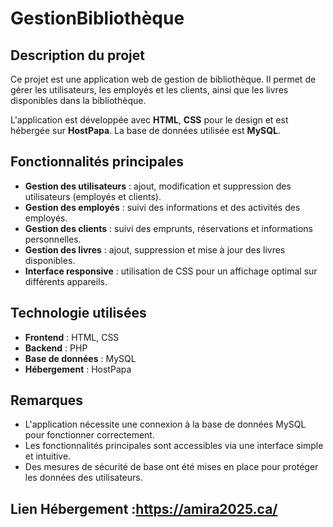 # GestionBibliothèque


## Description du projet
Ce projet est une application web de gestion de bibliothèque. Il permet de gérer les utilisateurs, les employés et les clients, ainsi que les livres disponibles dans la bibliothèque.  

L'application est développée avec **HTML**, **CSS** pour le design et est hébergée sur **HostPapa**. La base de données utilisée est **MySQL**.

## Fonctionnalités principales
- **Gestion des utilisateurs** : ajout, modification et suppression des utilisateurs (employés et clients).
- **Gestion des employés** : suivi des informations et des activités des employés.
- **Gestion des clients** : suivi des emprunts, réservations et informations personnelles.
- **Gestion des livres** : ajout, suppression et mise à jour des livres disponibles.
- **Interface responsive** : utilisation de CSS pour un affichage optimal sur différents appareils.

## Technologie utilisées
- **Frontend** : HTML, CSS
- **Backend** : PHP
- **Base de données** : MySQL
- **Hébergement** : HostPapa

## Remarques
- L'application nécessite une connexion à la base de données MySQL pour fonctionner correctement.
- Les fonctionnalités principales sont accessibles via une interface simple et intuitive.
- Des mesures de sécurité de base ont été mises en place pour protéger les données des utilisateurs.

  
## Lien Hébergement :https://amira2025.ca/
